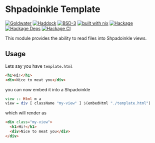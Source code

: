 # Shpadoinkle Template

[![Goldwater](https://gitlab.com/fresheyeball/Shpadoinkle/badges/master/pipeline.svg)](https://gitlab.com/fresheyeball/Shpadoinkle)
[![Haddock](https://img.shields.io/badge/haddock-master-informational)](https://shpadoinkle.org/template)
[![BSD-3](https://img.shields.io/badge/License-BSD%203--Clause-blue.svg)](https://opensource.org/licenses/BSD-3-Clause)
[![built with nix](https://img.shields.io/badge/built%20with-nix-41439a)](https://builtwithnix.org)
[![Hackage](https://img.shields.io/hackage/v/Shpadoinkle-template.svg)](https://hackage.haskell.org/package/Shpadoinkle-template)
[![Hackage Deps](https://img.shields.io/hackage-deps/v/Shpadoinkle-template.svg)](http://packdeps.haskellers.com/reverse/Shpadoinkle-template)
[![Hackage CI](https://matrix.hackage.haskell.org/api/v2/packages/Shpadoinkle-template/badge)](https://matrix.hackage.haskell.org/#/package/Shpadoinkle-template)

This module provides the ability to read files into Shpadoinkle views.

## Usage

Lets say you have `template.html`

```html
<h1>Hi!</h1>
<div>Nice to meat you</div>
```

you can now embed it into a Shpadoinkle

```haskell
view :: Html m a
view = div [ className "my-view" ] $(embedHtml "./template.html")
```


which will render as

```html
<div class="my-view">
  <h1>Hi!</h1>
  <div>Nice to meat you</div>
</div>
```
